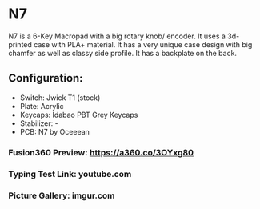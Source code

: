 # N7

N7 is a 6-Key Macropad with a big rotary knob/ encoder. It uses a 3d-printed case with PLA+ material. It has a very unique case design with big chamfer as well as classy side profile. It has a backplate on the back.


## Configuration:
- Switch: Jwick T1 (stock)
- Plate: Acrylic
- Keycaps: Idabao PBT Grey Keycaps
- Stabilizer: -
- PCB: N7 by Oceeean

### Fusion360 Preview: https://a360.co/3OYxg80

### Typing Test Link: youtube.com

### Picture Gallery: imgur.com